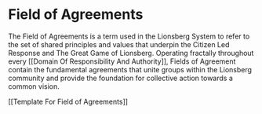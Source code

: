 # Field of Agreements

The Field of Agreements is a term used in the Lionsberg System to refer to the set of shared principles and values that underpin the Citizen Led Response and The Great Game of Lionsberg. Operating fractally throughout every [[Domain Of Responsibility And Authority]], Fields of Agreement contain the fundamental agreements that unite groups within the Lionsberg community and provide the foundation for collective action towards a common vision.

[[Template For Field of Agreements]] 